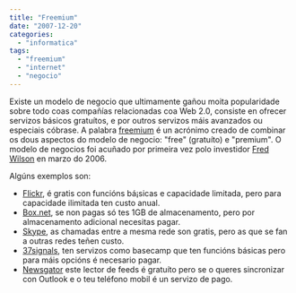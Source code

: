 ```yaml
---
title: "Freemium"
date: "2007-12-20"
categories: 
  - "informatica"
tags: 
  - "freemium"
  - "internet"
  - "negocio"
---
```


Existe un modelo de negocio que ultimamente gañou moita popularidade sobre todo coas compañías relacionadas coa Web 2.0, consiste en ofrecer servizos básicos gratuítos, e por outros servizos máis avanzados ou especiais cóbrase. A palabra [freemium](http://es.wikipedia.org/wiki/Freemium) é un acrónimo creado de combinar os dous aspectos do modelo de negocio: "free" (gratuíto) e "premium". O modelo de negocios foi acuñado por primeira vez polo investidor [Fred Wilson](http://en.wikipedia.org/wiki/Fred_Wilson_(financier)) en marzo do 2006.

Algúns exemplos son:

- [Flickr](http://sli.uvigo.es/tradutor/navegador.php?marcar=&direccion=es-gl&inurl=http://www.flickr.com), é gratis con funcións bá¡sicas e capacidade limitada, pero para capacidade ilimitada ten custo anual.
- [Box.net](http://sli.uvigo.es/tradutor/navegador.php?marcar=&direccion=es-gl&inurl=http://www.box.net), se non pagas só tes 1GB de almacenamento, pero por almacenamento adicional necesitas pagar.
- [Skype](http://sli.uvigo.es/tradutor/navegador.php?marcar=&direccion=es-gl&inurl=http://en.wikipedia.org/wiki/Skype), as chamadas entre a mesma rede son gratis, pero as que se fan a outras redes teñen custo.
- [37signals](http://sli.uvigo.es/tradutor/navegador.php?marcar=&direccion=es-gl&inurl=http://www.37signals.com), ten servizos como basecamp que ten funcións básicas pero para máis opcións é necesario pagar.
- [Newsgator](http://sli.uvigo.es/tradutor/navegador.php?marcar=&direccion=es-gl&inurl=http://www.newsgator.com) este lector de feeds é gratuíto pero se o queres sincronizar con Outlook e o teu teléfono mobil é un servizo de pago.
